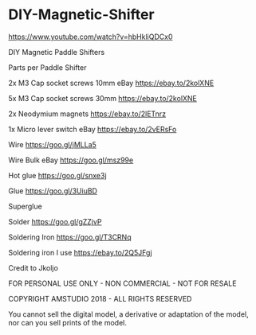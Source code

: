 # DIY-Magnetic-Shifter
https://www.youtube.com/watch?v=hbHkliQDCx0

DIY Magnetic Paddle Shifters

Parts per Paddle Shifter

2x M3 Cap socket screws 10mm eBay https://ebay.to/2kolXNE

5x M3 Cap socket screws 30mm https://ebay.to/2kolXNE

2x Neodymium magnets https://ebay.to/2lETnrz

1x Micro lever switch eBay https://ebay.to/2vERsFo

Wire https://goo.gl/jMLLa5

Wire Bulk eBay https://goo.gl/msz99e

Hot glue https://goo.gl/snxe3j

Glue https://goo.gl/3UiuBD

Superglue

Solder https://goo.gl/gZZjvP

Soldering Iron https://goo.gl/T3CRNq

Soldering iron I use https://ebay.to/2Q5JFgj

Credit to Jkoljo

FOR PERSONAL USE ONLY - NON COMMERCIAL - NOT FOR RESALE

COPYRIGHT AMSTUDIO 2018 - ALL RIGHTS RESERVED

You cannot sell the digital model, a derivative or adaptation of the model, nor can you sell prints of the model.
